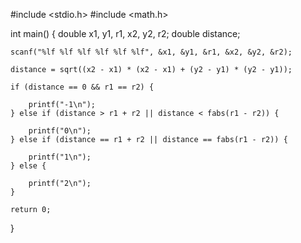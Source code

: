 #include <stdio.h>
#include <math.h>

int main() {
    double x1, y1, r1, x2, y2, r2;
    double distance;

    scanf("%lf %lf %lf %lf %lf %lf", &x1, &y1, &r1, &x2, &y2, &r2);

    distance = sqrt((x2 - x1) * (x2 - x1) + (y2 - y1) * (y2 - y1));

    if (distance == 0 && r1 == r2) {

        printf("-1\n");
    } else if (distance > r1 + r2 || distance < fabs(r1 - r2)) {

        printf("0\n");
    } else if (distance == r1 + r2 || distance == fabs(r1 - r2)) {

        printf("1\n");
    } else {

        printf("2\n");
    }

    return 0;
}
